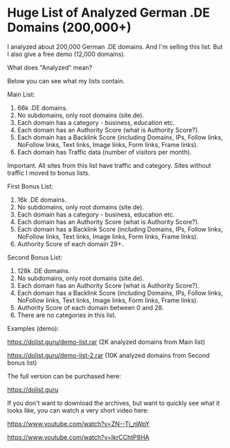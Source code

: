 # Huge List of Analyzed German .DE Domains (200,000+)

I analyzed about 200,000 German .DE domains. And I'm selling this list. But I also give a free demo (12,000 domains).

What does "Analyzed" mean?

Below you can see what my lists contain.

Main List:
1) 66k .DE domains.
2) No subdomains, only root domains (site.de).
3) Each domain has a category - business, education etc.
4) Each domain has an Authority Score (what is Authority Score?).
5) Each domain has a Backlink Score (including Domains, IPs, Follow links, NoFollow links, Text links, Image links, Form links, Frame links).
6) Each domain has Traffic data (number of visitors per month). 

Important. All sites from this list have traffic and category. Sites without traffic I moved to bonus lists.

First Bonus List:
1) 16k .DE domains.
2) No subdomains, only root domains (site.de).
3) Each domain has a category - business, education etc.
4) Each domain has an Authority Score (what is Authority Score?).
5) Each domain has a Backlink Score (including Domains, IPs, Follow links, NoFollow links, Text links, Image links, Form links, Frame links).
6) Authority Score of each domain 29+.

Second Bonus List:
1) 128k .DE domains.
2) No subdomains, only root domains (site.de).
3) Each domain has an Authority Score (what is Authority Score?).
4) Each domain has a Backlink Score (including Domains, IPs, Follow links, NoFollow links, Text links, Image links, Form links, Frame links).
5) Authority Score of each domain between 0 and 28.
6) There are no categories in this list.

Examples (demo):

https://dolist.guru/demo-list.rar (2K analyzed domains from Main list)

https://dolist.guru/demo-list-2.rar (10K analyzed domains from Second bonus list)

The full version can be purchased here:

https://dolist.guru

If you don't want to download the archives, but want to quickly see what it looks like, you can watch a very short video here:

https://www.youtube.com/watch?v=ZN--Tj_nWpY

https://www.youtube.com/watch?v=IkrCChtP8HA
